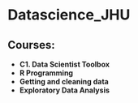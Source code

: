 # Datascience_JHU

## Courses:
* **C1. Data Scientist Toolbox**
* **R Programming**
* **Getting and cleaning data**
* **Exploratory Data Analysis**

